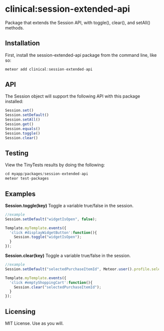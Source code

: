 clinical:session-extended-api
====================
Package that extends the Session API, with toggle(), clear(), and setAll() methods.


## Installation

First, install the session-extended-api package from the command line, like so:

````js
meteor add clinical:session-extended-api
````

## API

The Session object will support the following API with this package installed:  

````js
Session.set()
Session.setDefault()
Session.setAll()
Session.get()
Session.equals()
Session.toggle()
Session.clear()
````


## Testing  

View the TinyTests results by doing the following:  
````js
cd myapp/packages/session-extended-api
meteor test-packages
````


## Examples  


**Session.toggle(key)**
Toggle a variable true/false in the session.

````js
//example
Session.setDefault("widgetIsOpen", false);

Template.myTemplate.events({
  'click #displayWidgetButton':function(){
    Session.toggle("widgetIsOpen");
  }
});
````

**Session.clear(key)**
Toggle a variable true/false in the session.

````js
//example
Session.setDefault("selectedPurchaseItemId", Meteor.user().profile.selectedItemId);

Template.myTemplate.events({
  'click #emptyShoppingCart':function(){
    Session.clear("selectedPurchaseItemId");
  }
});
````


## Licensing

MIT License.  Use as you will.
